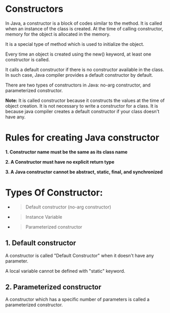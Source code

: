 # Constructors
In Java, a constructor is a block of codes similar to the method. It is called when an instance of the class is created. At the time of calling constructor, memory for the object is allocated in the memory.

It is a special type of method which is used to initialize the object.

Every time an object is created using the new() keyword, at least one constructor is called.

It calls a default constructor if there is no constructor available in the class. In such case, Java compiler provides a default constructor by default.

There are two types of constructors in Java: no-arg constructor, and parameterized constructor.

**Note:** It is called constructor because it constructs the values at the time of object creation. It is not necessary to write a constructor for a class. It is because java compiler creates a default constructor if your class doesn't have any.

# Rules for creating Java constructor
**1. Constructor name must be the same as its class name**

**2. A Constructor must have no explicit return type**

**3. A Java constructor cannot be abstract, static, final, and synchronized**

# Types Of Constructor:

 - > Default constructor (no-arg constructor)
 - > Instance Variable
 - > Parameterized constructor


## 1. Default constructor
A constructor is called "Default Constructor" when it doesn't have any parameter.

A local variable cannot be defined with "static" keyword.

## 2. Parameterized constructor
A constructor which has a specific number of parameters is called a parameterized constructor.